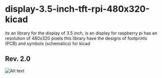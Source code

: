 
# display-3.5-inch-tft-rpi-480x320-kicad

its an library for the display of 3.5 inch, 
is an display for raspberry pi
has an resolution of 480x320 pixels
this library have the designs of footprints (PCB) and symbols (schematics) for kicad

## Rev. 2.0

![Alt text](https://www.elegoo.com/wp-content/uploads/2017/01/4-8.jpg?raw=true "Title")
